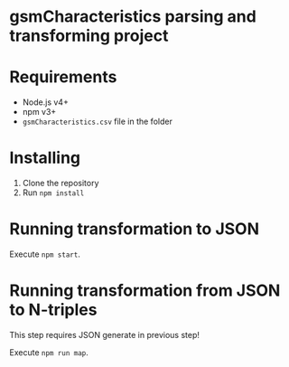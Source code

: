 # gsmCharacteristics parsing and transforming project

# Requirements

- Node.js v4+
- npm v3+
- `gsmCharacteristics.csv` file in the folder

# Installing

1. Clone the repository
2. Run `npm install`

# Running transformation to JSON

Execute `npm start`.

# Running transformation from JSON to N-triples

This step requires JSON generate in previous step!

Execute `npm run map`.

